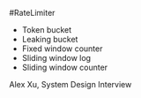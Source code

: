 #RateLimiter 

- Token bucket
- Leaking bucket
- Fixed window counter
- Sliding window log
- Sliding window counter

Alex Xu, System Design Interview